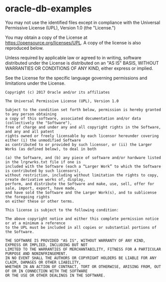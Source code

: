 # oracle-db-examples

You may not use the identified files except in compliance with the Universal Permissive License (UPL), Version 1.0 (the "License.")

You may obtain a copy of the License at https://opensource.org/licenses/UPL. A copy of the license is also reproduced below.

Unless required by applicable law or agreed to in writing, software distributed under the License is distributed on an
"AS IS" BASIS, WITHOUT WARRANTIES OR CONDITIONS OF ANY KIND, either express or implied.

See the License for the specific language governing permissions and limitations under the License.

```
Copyright (c) 2017 Oracle and/or its affiliates

The Universal Permissive License (UPL), Version 1.0

Subject to the condition set forth below, permission is hereby granted to any person obtaining
a copy of this software, associated documentation and/or data (collectively the "Software"), 
free of charge and under any and all copyright rights in the Software, and any and all patent
rights owned or freely licensable by each licensor hereunder covering either (i) the unmodified Software
as contributed to or provided by such licensor, or (ii) the Larger Works (as defined below), to deal in both

(a) the Software, and (b) any piece of software and/or hardware listed in the lrgrwrks.txt file if one is
included with the Software (each a “Larger Work” to which the Software is contributed by such licensors),
without restriction, including without limitation the rights to copy, create derivative works of, display,
perform, and distribute the Software and make, use, sell, offer for sale, import, export, have made,
and have sold the Software and the Larger Work(s), and to sublicense the foregoing rights
on either these or other terms.

This license is subject to the following condition:

The above copyright notice and either this complete permission notice or at a minimum a reference
to the UPL must be included in all copies or substantial portions of the Software.

THE SOFTWARE IS PROVIDED "AS IS", WITHOUT WARRANTY OF ANY KIND, EXPRESS OR IMPLIED, INCLUDING BUT NOT
LIMITED TO THE WARRANTIES OF MERCHANTABILITY, FITNESS FOR A PARTICULAR PURPOSE AND NONINFRINGEMENT.
IN NO EVENT SHALL THE AUTHORS OR COPYRIGHT HOLDERS BE LIABLE FOR ANY CLAIM, DAMAGES OR OTHER LIABILITY,
WHETHER IN AN ACTION OF CONTRACT, TORT OR OTHERWISE, ARISING FROM, OUT OF OR IN CONNECTION WITH THE SOFTWARE
OR THE USE OR OTHER DEALINGS IN THE SOFTWARE.
```

